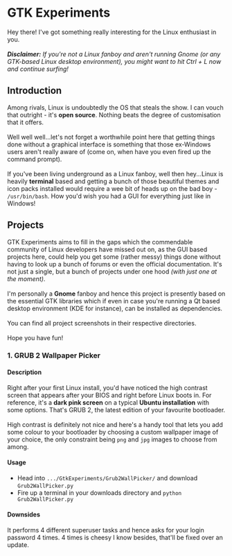 # GTK Experiments
Hey there! I've got something really interesting for the Linux enthusiast in you.
<br /><br />
***Disclaimer:** If you're not a Linux fanboy and aren't running Gnome (or any GTK-based Linux desktop environment), you might want to hit Ctrl + L now and continue surfing!*

## Introduction

Among rivals, Linux is undoubtedly the OS that steals the show. I can vouch that outright - it's **open source**. Nothing beats the degree of customisation that it offers.
<br /><br />
Well well well...let's not forget a worthwhile point here that getting things done without a graphical interface is something that those ex-Windows users aren't really aware of (come on, when have you even fired up the command prompt).
<br /><br />
If you've been living underground as a Linux fanboy, well then hey...Linux is heavily **terminal** based and getting a bunch of those beautiful themes and icon packs installed would require a wee bit of heads up on the bad boy - `/usr/bin/bash`. How you'd wish you had a GUI for everything just like in Windows!

## Projects

GTK Experiments aims to fill in the gaps which the commendable community of Linux developers have missed out on, as the GUI based projects here, could help you get some (rather messy) things done without having to look up a bunch of forums or even the official documentation. It's not just a single, but a bunch of projects under one hood *(with just one at the moment)*.
<br /><br />
I'm personally a **Gnome** fanboy and hence this project is presently based on the essential GTK libraries which if even in case you're running a Qt based desktop environment (KDE for instance), can be installed as dependencies.
<br /><br />
You can find all project screenshots in their respective directories.
<br /><br />
Hope you have fun!

### 1. GRUB 2 Wallpaper Picker

#### Description

Right after your first Linux install, you'd have noticed the high contrast screen that appears after your BIOS and right before Linux boots in. For reference, it's a **dark pink screen** on a typical **Ubuntu installation** with some options. That's GRUB 2, the latest edition of your favourite bootloader.
<br /><br />
High contrast is definitely not nice and here's a handy tool that lets you add some colour to your bootloader by choosing a custom wallpaper image of your choice, the only constraint being `png` and `jpg` images to choose from among. 

#### Usage

* Head into `.../GtkExperiments/Grub2WallPicker/` and download `Grub2WallPicker.py`
* Fire up a terminal in your downloads directory and `python Grub2WallPicker.py`

#### Downsides
It performs 4 different superuser tasks and hence asks for your login password 4 times. 4 times is cheesy I know besides, that'll be fixed over an update. 
